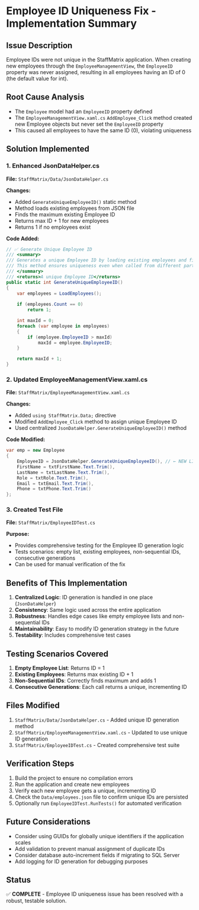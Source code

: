 # Employee ID Uniqueness Fix - Implementation Summary

## Issue Description
Employee IDs were not unique in the StaffMatrix application. When creating new employees through the `EmployeeManagementView`, the `EmployeeID` property was never assigned, resulting in all employees having an ID of 0 (the default value for int).

## Root Cause Analysis
- The `Employee` model had an `EmployeeID` property defined
- The `EmployeeManagementView.xaml.cs` `AddEmployee_Click` method created new Employee objects but never set the `EmployeeID` property
- This caused all employees to have the same ID (0), violating uniqueness

## Solution Implemented

### 1. Enhanced JsonDataHelper.cs
**File:** `StaffMatrix/Data/JsonDataHelper.cs`

**Changes:**
- Added `GenerateUniqueEmployeeID()` static method
- Method loads existing employees from JSON file
- Finds the maximum existing Employee ID
- Returns max ID + 1 for new employees
- Returns 1 if no employees exist

**Code Added:**
```csharp
// ✅ Generate Unique Employee ID
/// <summary>
/// Generates a unique Employee ID by loading existing employees and finding the next available ID.
/// This method ensures uniqueness even when called from different parts of the application.
/// </summary>
/// <returns>A unique Employee ID</returns>
public static int GenerateUniqueEmployeeID()
{
    var employees = LoadEmployees();
    
    if (employees.Count == 0)
        return 1;

    int maxId = 0;
    foreach (var employee in employees)
    {
        if (employee.EmployeeID > maxId)
            maxId = employee.EmployeeID;
    }

    return maxId + 1;
}
```

### 2. Updated EmployeeManagementView.xaml.cs
**File:** `StaffMatrix/EmployeeManagementView.xaml.cs`

**Changes:**
- Added `using StaffMatrix.Data;` directive
- Modified `AddEmployee_Click` method to assign unique Employee ID
- Used centralized `JsonDataHelper.GenerateUniqueEmployeeID()` method

**Code Modified:**
```csharp
var emp = new Employee
{
    EmployeeID = JsonDataHelper.GenerateUniqueEmployeeID(), // ← NEW LINE
    FirstName = txtFirstName.Text.Trim(),
    LastName = txtLastName.Text.Trim(),
    Role = txtRole.Text.Trim(),
    Email = txtEmail.Text.Trim(),
    Phone = txtPhone.Text.Trim()
};
```

### 3. Created Test File
**File:** `StaffMatrix/EmployeeIDTest.cs`

**Purpose:**
- Provides comprehensive testing for the Employee ID generation logic
- Tests scenarios: empty list, existing employees, non-sequential IDs, consecutive generations
- Can be used for manual verification of the fix

## Benefits of This Implementation

1. **Centralized Logic**: ID generation is handled in one place (`JsonDataHelper`)
2. **Consistency**: Same logic used across the entire application
3. **Robustness**: Handles edge cases like empty employee lists and non-sequential IDs
4. **Maintainability**: Easy to modify ID generation strategy in the future
5. **Testability**: Includes comprehensive test cases

## Testing Scenarios Covered

1. **Empty Employee List**: Returns ID = 1
2. **Existing Employees**: Returns max existing ID + 1
3. **Non-Sequential IDs**: Correctly finds maximum and adds 1
4. **Consecutive Generations**: Each call returns a unique, incrementing ID

## Files Modified

1. `StaffMatrix/Data/JsonDataHelper.cs` - Added unique ID generation method
2. `StaffMatrix/EmployeeManagementView.xaml.cs` - Updated to use unique ID generation
3. `StaffMatrix/EmployeeIDTest.cs` - Created comprehensive test suite

## Verification Steps

1. Build the project to ensure no compilation errors
2. Run the application and create new employees
3. Verify each new employee gets a unique, incrementing ID
4. Check the `Data/employees.json` file to confirm unique IDs are persisted
5. Optionally run `EmployeeIDTest.RunTests()` for automated verification

## Future Considerations

- Consider using GUIDs for globally unique identifiers if the application scales
- Add validation to prevent manual assignment of duplicate IDs
- Consider database auto-increment fields if migrating to SQL Server
- Add logging for ID generation for debugging purposes

## Status
✅ **COMPLETE** - Employee ID uniqueness issue has been resolved with a robust, testable solution.
